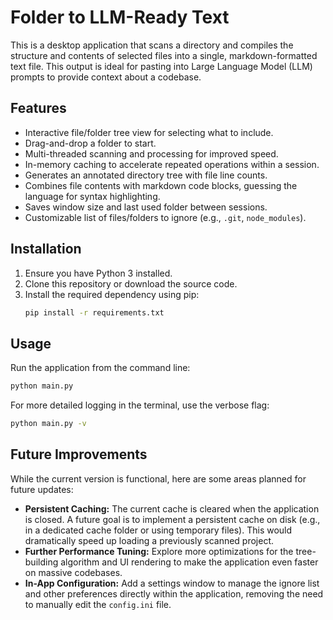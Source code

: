 # Folder to LLM-Ready Text

This is a desktop application that scans a directory and compiles the structure and contents of selected files into a single, markdown-formatted text file. This output is ideal for pasting into Large Language Model (LLM) prompts to provide context about a codebase.

## Features

- Interactive file/folder tree view for selecting what to include.
- Drag-and-drop a folder to start.
- Multi-threaded scanning and processing for improved speed.
- In-memory caching to accelerate repeated operations within a session.
- Generates an annotated directory tree with file line counts.
- Combines file contents with markdown code blocks, guessing the language for syntax highlighting.
- Saves window size and last used folder between sessions.
- Customizable list of files/folders to ignore (e.g., `.git`, `node_modules`).

## Installation

1.  Ensure you have Python 3 installed.
2.  Clone this repository or download the source code.
3.  Install the required dependency using pip:
    ```bash
    pip install -r requirements.txt
    ```

## Usage

Run the application from the command line:

```bash
python main.py
```

For more detailed logging in the terminal, use the verbose flag:

```bash
python main.py -v
```

## Future Improvements

While the current version is functional, here are some areas planned for future updates:

- **Persistent Caching:** The current cache is cleared when the application is closed. A future goal is to implement a persistent cache on disk (e.g., in a dedicated cache folder or using temporary files). This would dramatically speed up loading a previously scanned project.
- **Further Performance Tuning:** Explore more optimizations for the tree-building algorithm and UI rendering to make the application even faster on massive codebases.
- **In-App Configuration:** Add a settings window to manage the ignore list and other preferences directly within the application, removing the need to manually edit the `config.ini` file.
